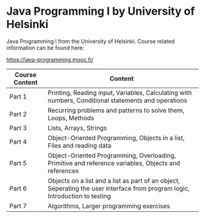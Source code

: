 # Java Programming I by University of Helsinki
Java Programming I from the University of Helsinki. Course related information can be found here:

https://java-programming.mooc.fi/

| Course Content | Content |
| --- | --- |
| Part 1 | Printing, Reading input, Variables, Calculating with numbers, Conditional statements and operations
| Part 2 | Recurring problems and patterns to solve them, Loops, Methods |
| Part 3 | Lists, Arrays, Strings |
| Part 4 | Object-Oriented Programming, Objects in a list, Files and reading data |
| Part 5 | Object-Oriented Programming, Overloading, Primitive and reference variables, Objects and references |
| Part 6 | Objects on a list and a list as part of an object, Seperating the user interface from program logic, Introduction to testing |
| Part 7 | Algorithms, Larger programming exercises |
